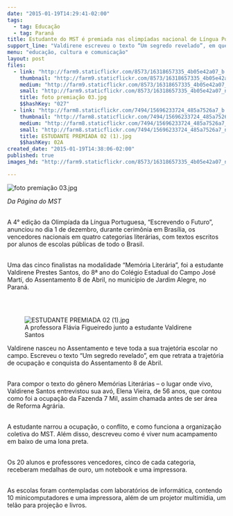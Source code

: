```yaml
---
date: "2015-01-19T14:29:41-02:00"
tags:
  - tag: Educação
  - tag: Paraná
title: Estudante do MST é premiada nas olimpíadas nacional de Língua Portuguesa
support_line: "Valdirene escreveu o texto “Um segredo revelado”, em que retrata a trajetória de ocupação e conquista do seu assentamento, o 8 de Abril."
menu: "educação, cultura e comunicação"
layout: post
files:
  - link: "http://farm9.staticflickr.com/8573/16318657335_4b05e42a07_b.jpg"
    thumbnail: "http://farm9.staticflickr.com/8573/16318657335_4b05e42a07_t.jpg"
    medium: "http://farm9.staticflickr.com/8573/16318657335_4b05e42a07_z.jpg"
    small: "http://farm9.staticflickr.com/8573/16318657335_4b05e42a07_n.jpg"
    title: foto premiação 03.jpg
    $$hashKey: "027"
  - link: "http://farm8.staticflickr.com/7494/15696233724_485a7526a7_b.jpg"
    thumbnail: "http://farm8.staticflickr.com/7494/15696233724_485a7526a7_t.jpg"
    medium: "http://farm8.staticflickr.com/7494/15696233724_485a7526a7_z.jpg"
    small: "http://farm8.staticflickr.com/7494/15696233724_485a7526a7_n.jpg"
    title: ESTUDANTE PREMIADA 02 (1).jpg
    $$hashKey: 02A
created_date: "2015-01-19T14:38:06-02:00"
published: true
images_hd: "http://farm9.staticflickr.com/8573/16318657335_4b05e42a07_n.jpg"

---
```

<p><img alt="foto premiação 03.jpg" src="http://farm9.staticflickr.com/8573/16318657335_4b05e42a07_b.jpg" /></p>

<p><em>Da P&aacute;gina do MST</em></p>

<p><br />
A 4&deg; edi&ccedil;&atilde;o da Olimp&iacute;ada da L&iacute;ngua Portuguesa, &ldquo;Escrevendo o Futuro&rdquo;, anunciou no dia 1 de dezembro, durante cerim&ocirc;nia em Bras&iacute;lia, os vencedores nacionais em quatro categorias liter&aacute;rias, com textos escritos por alunos de escolas p&uacute;blicas de todo o Brasil.</p>

<p><br />
Uma das cinco finalistas na modalidade &ldquo;Mem&oacute;ria Liter&aacute;ria&rdquo;, foi a estudante Valdirene Prestes Santos, do 8&ordf; ano do Col&eacute;gio Estadual do Campo Jos&eacute; Mart&iacute;, do Assentamento 8 de Abril, no munic&iacute;pio de Jardim Alegre, no Paran&aacute;.</p>

<p>&nbsp;</p>

<figure class="image" style="float:left"><img alt="ESTUDANTE PREMIADA 02 (1).jpg" src="http://farm8.staticflickr.com/7494/15696233724_485a7526a7_b.jpg" />
<figcaption>A professora Fl&aacute;via Figueiredo junto a estudante Valdirene Santos&nbsp; &nbsp;&nbsp;</figcaption>
</figure>

<p>Valdirene nasceu no Assentamento e teve toda a sua trajet&oacute;ria escolar no campo. Escreveu o texto &ldquo;Um segredo revelado&rdquo;, em que retrata a trajet&oacute;ria de ocupa&ccedil;&atilde;o e conquista do Assentamento 8 de Abril.</p>

<p><br />
Para compor o texto do g&ecirc;nero Mem&oacute;rias Liter&aacute;rias &ndash; o lugar onde vivo, Valdirene Santos entrevistou sua av&oacute;, Elena Vieira, de 56 anos, que contou como foi a ocupa&ccedil;&atilde;o da Fazenda 7 Mil, assim chamada antes de ser &aacute;rea de Reforma Agr&aacute;ria.</p>

<p><br />
A estudante narrou a ocupa&ccedil;&atilde;o, o conflito, e como funciona a organiza&ccedil;&atilde;o coletiva do MST. Al&eacute;m disso, descreveu como &eacute; viver num acampamento em baixo de uma lona preta.</p>

<p><br />
Os 20 alunos e professores vencedores, cinco de cada categoria, receberam medalhas de ouro, um notebook e uma impressora.&nbsp;</p>

<p><br />
As escolas foram contempladas com laborat&oacute;rios de inform&aacute;tica, contendo 10 minicomputadores e uma impressora, al&eacute;m de um projetor multim&iacute;dia, um tel&atilde;o para proje&ccedil;&atilde;o e livros.</p>
